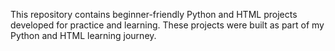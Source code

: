 This repository contains beginner-friendly Python and HTML projects developed for practice and learning. 
These projects were built as part of my Python and HTML learning journey. 
